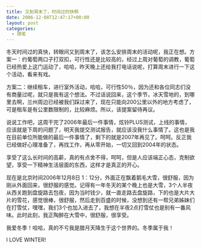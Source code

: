 ```yaml
---
title: 又到周末了，时间过的快啊
date: 2006-12-08T12:47:17+00:00
layout: post
categories:
  - 随笔
---
```


冬天时间过的真快，转眼间又到周末了，该怎么安排周末的活动呢，我正在想。方案一：约葡萄两口子打双扣，可行性还是比较高的，经过上周对葡萄的调教，葡萄已经热爱上这门运动了，哈哈，昨天晚上还给我打电话说呢，打算周末进行一下这个活动，看来有戏。

方案二：继续租车，进行室外活动，哈哈，可行性50％，因为还和各位同志们没有商量过呢，就只是我有这个想法。不过话说回来，这个季节，冰天雪地的，到哪里去啊，兰州周边已经被我们踩过来了，现在只能向200公里以外的地方考虑了，可是租车是有公里数限制的，比较麻烦。所以，该提案留待再议。

说说工作吧，这周干完了2006年最后一件事情，炫铃PLUS测试，上线的事情，应该就是下周的问题了，明天我提交测试报告，就应该没我什么事情了。这也是我在目前单位所能做的最后一件事情了，剩下的就是2007年再见了。呵呵。反正我已经做好心理准备了，再找工作，再从零开始，一切又回到2004年的状态。

享受了这么长时间的高薪，真的有点舍不得，呵呵，但是人应该端正心态，克制欲望，享受一下精神生活层面的东西，这样才是真正的开心。

现在是北京时间2006年12月8日 1：12分，外面正在飘着鹅毛大雪，很舒服，因为刚从外面回来，很舒服的感觉。记得有一年冬天的某个晚上也是大雪，3个人半夜从西关跑到盘旋路去包夜，因为当时钱少，就一直走路去盘旋路，下的也是大片大片的雪花，感觉很棒，很舒服，然后走到百盛的时候，没想到还有一帮兄弟姊妹们在打雪仗，嘿嘿，我们3个也加入进去了，我想在半夜2点打雪仗也是别有一番风味。此时此刻，我正陶醉在大雪中，很舒服，很享受。

我爱冬季！哈哈，真的不亏我是腊月天降生于这个世界的。冬季属于我！

I LOVE WINTER!
